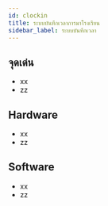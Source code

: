 ```yaml
---
id: clockin
title: ระบบบันทึกเวลาการมาโรงเรียน
sidebar_label: ระบบบันทึกเวลา
---
```


## จุดเด่น

* xx
* zz

## Hardware

* xx
* zz

## Software

* xx
* zz
